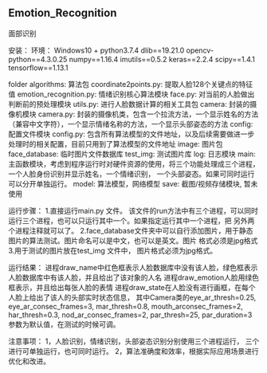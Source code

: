 ## Emotion_Recognition

面部识别

安装：
    环境： Windows10 + python3.7.4
    dlib==19.21.0
    opencv-python==4.3.0.25
    numpy==1.16.4
    imutils==0.5.2
    keras==2.2.4
    scipy==1.4.1
    tensorflow==1.13.1


folder
    algorithms: 算法包
        coordinate2points.py: 提取人脸128个关键点的特征值
        emotion_recognition.py: 情绪识别核心算法模块
        face.py:  对当前的人脸做出判断前的预处理模块
        utils.py: 进行人脸数据计算的相关工具包
    camera: 封装的摄像机模块
        camera.py: 封装的摄像机类，包含一个拉流方法，一个显示姓名的方法（兼容中文字符），一个显示情绪名称的方法，一个显示头部姿态的方法
    config: 配置文件模块
        config.py: 包含所有算法模型的文件地址，以及后续需要做进一步处理时的相关配置，目前只用到了算法模型的文件地址
    image: 图片包
        face_database:  临时图片文件数据库
        test_img: 测试图片库
    log: 日志模块
    main: 主函数模块，考虑到程序运行时对硬件资源的使用，将三个功能处理成三个进程，一个人脸身份识别并显示姓名，一个情绪识别，
          一个头部姿态。如果可同时运行可以分开单独运行。
    model: 算法模型，网络模型
    save: 截图/视频存储模块, 暂未使用

运行步骤：
    1.直接运行main.py 文件。 该文件的run方法中有三个进程，可以同时运行三个进程，也可以只运行其中一个。如果指定运行其中一个进程，把
      另外两个进程注释就可以了。
    2.face_database文件夹中可以自行添加图片，用于静态图片的算法测试。图片命名可以是中文，也可以是英文。图片
      格式必须是jpg格式
    3.用于测试的图片放在test_img 文件中， 图片格式必须为jpg格式。

运行结果：
    进程draw_name中红色框表示人脸数据库中没有该人脸，绿色框表示人脸数据库中有该人脸，并且给出了该对象的人名
    进程draw_emotion人脸用绿色框表示，并且给出每张人脸的表情
    进程draw_state在人脸没有进行画框，在每个人脸上给出了该人的头部实时状态信息， 其中Camera类的eye_ar_thresh=0.25,
                 eye_ar_consec_frames=3, mar_thresh=0.8, mouth_arconsec_frames=2, har_thresh=0.3,
                 nod_ar_consec_frames=2, par_thresh=25, par_duration=3 参数为默认值，在测试的时候可调。

注意事项： 1，人脸识别，情绪识别，头部姿态识别分别使用三个进程运行， 三个进行可单独运行，也可同时运行。
         2，算法准确度和效率，根据实际应用场景进行优化和改进。
